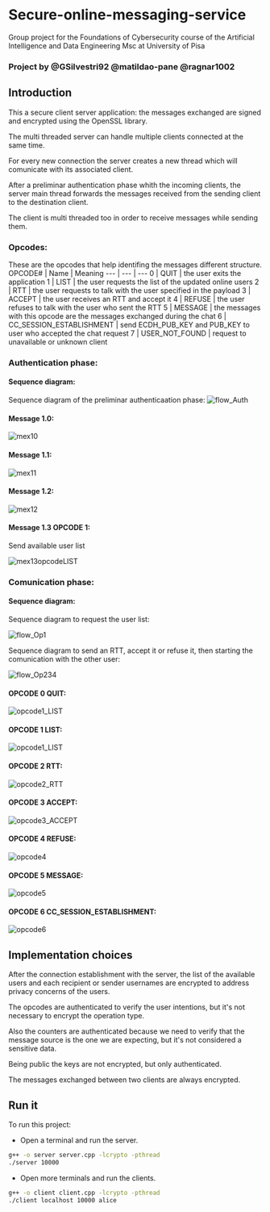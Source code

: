 
# Secure-online-messaging-service
Group project for the Foundations of Cybersecurity course of the Artificial Intelligence and Data Engineering Msc at University of Pisa

### Project by @GSilvestri92 @matildao-pane @ragnar1002

## Introduction
This a secure client server application: the messages exchanged are signed and encrypted using the OpenSSL library.

The multi threaded server can handle multiple clients connected at the same time.

For every new connection the server creates a new thread which will comunicate with its associated client.

After a preliminar authentication phase whith the incoming clients, the server main thread forwards the messages received from the sending client to the destination client.

The client is multi threaded too in order to receive messages while sending them.

### Opcodes:
These are the opcodes that help identifing the messages different structure.
OPCODE# | Name | Meaning 
---  | --- | ---
0 | QUIT | the user exits the application
1 | LIST | the user requests the list of the updated online users
2 | RTT | the user requests to talk with the user specified in the payload
3 | ACCEPT | the user receives an RTT and accept it
4 | REFUSE | the user refuses to talk with the user who sent the RTT
5 | MESSAGE | the messages with this opcode are the messages exchanged during the chat
6 | CC_SESSION_ESTABLISHMENT | send ECDH_PUB_KEY and PUB_KEY to user who accepted the chat request
7 | USER_NOT_FOUND | request to unavailable or unknown client

### Authentication phase:

#### Sequence diagram:

Sequence diagram of the preliminar authenticaation phase:
![flow_Auth](/Documentation/Flow_1_Server_Auth.png)

#### Message **1.0**:

![mex10](/Documentation/1.0.png)

#### Message **1.1**:

![mex11](/Documentation/1.1.png)

#### Message **1.2**:

![mex12](/Documentation/1.2.png)

#### Message **1.3** OPCODE 1:

Send available user list

![mex13opcodeLIST](/Documentation/1.3_opcodeLIST.png)

### Comunication phase:

#### Sequence diagram:

Sequence diagram to request the user list:

![flow_Op1](/Documentation/opcode1.png)

Sequence diagram to send an RTT, accept it or refuse it, then starting the comunication with the other user:

![flow_Op234](/Documentation/Flow2.png)

#### OPCODE **0** QUIT:

![opcode1_LIST](/Documentation/OPCODE0.png)
 

#### OPCODE **1** LIST:

![opcode1_LIST](/Documentation/opcode1_LIST.png)

#### OPCODE **2** RTT:

![opcode2_RTT](/Documentation/opcode2_RTT.png)

#### OPCODE **3** ACCEPT:  

![opcode3_ACCEPT](/Documentation/opcode3_ACCEPT.png)

#### OPCODE **4** REFUSE:

![opcode4](/Documentation/OPCODE4.png)

#### OPCODE **5** MESSAGE:

![opcode5](/Documentation/OPCODE5.png)

#### OPCODE **6** CC_SESSION_ESTABLISHMENT:

![opcode6](/Documentation/OPCODE6.png)

## Implementation choices

After the connection establishment with the server, the list of the available users and each recipient or sender usernames are encrypted to address privacy concerns of the users.

The opcodes are authenticated to verify the user intentions, but it's not necessary to encrypt the operation type. 

Also the counters are authenticated because we need to verify that the message source is the one we are expecting, but it's not considered a sensitive data.

Being public the keys are not encrypted, but only authenticated.

The messages exchanged between two clients are always encrypted.

## Run it
To run this project:

- Open a terminal and run the server.
```sh
g++ -o server server.cpp -lcrypto -pthread
./server 10000
```

- Open more terminals and run the clients. 
```sh
g++ -o client client.cpp -lcrypto -pthread
./client localhost 10000 alice
```
